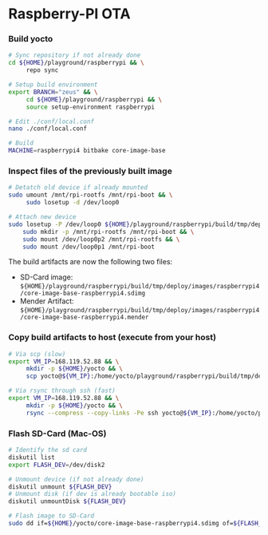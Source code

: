 # Raspberry-PI OTA

### Build yocto

```bash
# Sync repository if not already done
cd ${HOME}/playground/raspberrypi && \
     repo sync

# Setup build environment
export BRANCH="zeus" && \
     cd ${HOME}/playground/raspberrypi && \
     source setup-environment raspberrypi

# Edit ./conf/local.conf
nano ./conf/local.conf

# Build
MACHINE=raspberrypi4 bitbake core-image-base
```

### Inspect files of the previously built image
```bash
# Detatch old device if already mounted
sudo umount /mnt/rpi-rootfs /mnt/rpi-boot && \
     sudo losetup -d /dev/loop0

# Attach new device
sudo losetup -P /dev/loop0 ${HOME}/playground/raspberrypi/build/tmp/deploy/images/raspberrypi4/core-image-base-raspberrypi4.sdimg && \
    sudo mkdir -p /mnt/rpi-rootfs /mnt/rpi-boot && \
    sudo mount /dev/loop0p2 /mnt/rpi-rootfs && \
    sudo mount /dev/loop0p1 /mnt/rpi-boot
```

The build artifacts are now the following two files:

- SD-Card image: `${HOME}/playground/raspberrypi/build/tmp/deploy/images/raspberrypi4/core-image-base-raspberrypi4.sdimg`
- Mender Artifact: `${HOME}/playground/raspberrypi/build/tmp/deploy/images/raspberrypi4/core-image-base-raspberrypi4.mender`

### Copy build artifacts to host (execute from your host)

```bash
# Via scp (slow)
export VM_IP=168.119.52.88 && \
     mkdir -p ${HOME}/yocto && \
     scp yocto@${VM_IP}:/home/yocto/playground/raspberrypi/build/tmp/deploy/images/raspberrypi4/core-image-base-raspberrypi4\{.sdimg,.mender\} ${HOME}/yocto

# Via rsync through ssh (fast)
export VM_IP=168.119.52.88 && \
     mkdir -p ${HOME}/yocto && \
     rsync --compress --copy-links -Pe ssh yocto@${VM_IP}:/home/yocto/playground/raspberrypi/build/tmp/deploy/images/raspberrypi4/core-image-base-raspberrypi4\{.sdimg,.mender\} ${HOME}/yocto
```

### Flash SD-Card (Mac-OS)

```bash
# Identify the sd card
diskutil list
export FLASH_DEV=/dev/disk2

# Unmount device (if not already done)
diskutil unmount ${FLASH_DEV}
# Unmount disk (if dev is already bootable iso)
diskutil unmountDisk ${FLASH_DEV}

# Flash image to SD-Card
sudo dd if=${HOME}/yocto/core-image-base-raspberrypi4.sdimg of=${FLASH_DEV} bs=1048576
```
